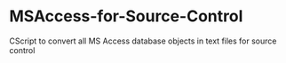 # MSAccess-for-Source-Control
CScript to convert all MS Access database objects in text files for source control

